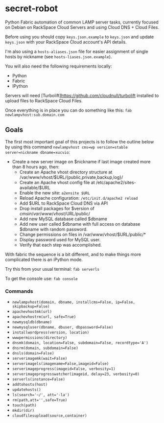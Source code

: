 secret-robot
============

Python Fabric automation of common LAMP server tasks, currently focused on Debian on RackSpace Cloud Servers and using Cloud DNS + Cloud Files.

Before using you should copy `keys.json.example` to `keys.json` and update `keys.json` with your RackSpace Cloud account's API details.

I'm also using a `hosts-aliases.json` file for easier assignment of single hosts by nickname (see `hosts-liases.json.example`).

You will also need the following requirements locally:
 * Python
 * Fabric
 * IPython

Servers will need [Turbolift]https://github.com/cloudnull/turbolift installed to upload files to RackSpace Cloud Files.

Once everything is in place you can do something like this:
`fab newlampvhost:sub.domain.com`

## Goals ##

The first most important goal of this projects is to follow the outline below by using this command `newlampvhost cms=wp version=stable server=nickname dbname=xucvio`:

 * Create a new server image on $nickname if last image created more than 8 hours ago, then:
 	* Create an Apache vhost directory structure at /var/www/vhost/$URL/{public,private,backup,log}/
 	* Create an Apache vhost config file at /etc/apache2/sites-available/$URL
 	* Enable the new site: `a2ensite $URL`
 	* Reload Apache configuration: `/etc/init.d/apache2 reload`
 	* Add $URL to RackSpace Cloud DNS via API
 	* Drop install packages for $version of $cms in /var/www/vhost/$URL/public/
 	* Add new MySQL database called $dbname
 	* Add new user called $dbname with full access on database $dbname with random password.
 	* Change permissions on files in /var/www/vhost/$URL/public/*
 	* Display password used for MySQL user.
 	* Verify that each step was accomplished.

With fabric the sequence is a bit different, and to make things more complicated there is an iPython mode.

Try this from your usual terminal: `fab serverls`

To get the console use: `fab console`

### Commands ###

 * `newlampvhost(domain, dbname, installcms=False, ip=False, skipbackup=False)`
 * `apachevhostmk(url)`
 * `apachevhostrm(url, safe=True)`
 * `newmysqldb(dbname)`
 * `newmysqluser(dbname, dbuser, dbpassword=False)`
 * `installwordpress(version, location)`
 * `wwwpermissions(directory)`
 * `dnsmk(domain, location=False, subdomain=False, recordtype='A')`
 * `dnsrm(domain, subdomain=False)`
 * `dnsls(domain=False)`
 * `serverimagemk(wait=False)`
 * `serverimagels(imagename=False,imageid=False)`
 * `serverimageprogress(imageid=False, verbosity=1)`
 * `serverimageprogresswatcher(imageid, delay=23, verbosity=0)`
 * `serverls(instance=False)`
 * `addtohosts(host)`
 * `updatehosts()`
 * `ls(search='~/', att='-la')`
 * `rm(path,att='',safe=True)`
 * `touch(path)`
 * `mkdir(dir)`
 * `cloudfilesupload(source,container)`